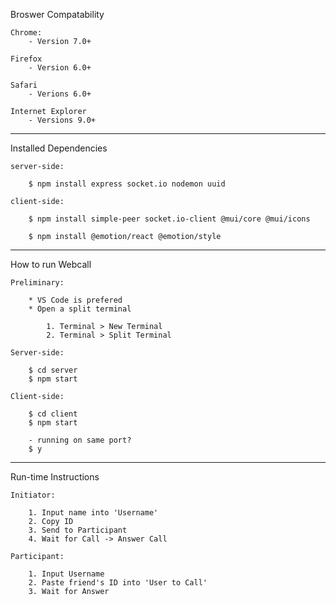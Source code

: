 Broswer Compatability

    Chrome: 
        - Version 7.0+
    
    Firefox
        - Version 6.0+

    Safari
        - Verions 6.0+

    Internet Explorer
        - Versions 9.0+  

---------------------------------

Installed Dependencies

    server-side:

        $ npm install express socket.io nodemon uuid

    client-side:

        $ npm install simple-peer socket.io-client @mui/core @mui/icons

        $ npm install @emotion/react @emotion/style

---------------------------------

How to run Webcall

    Preliminary:

        * VS Code is prefered 
        * Open a split terminal

            1. Terminal > New Terminal
            2. Terminal > Split Terminal

    Server-side:

        $ cd server
        $ npm start

    Client-side:

        $ cd client
        $ npm start

        - running on same port?
        $ y

---------------------------------

Run-time Instructions

    Initiator:

        1. Input name into 'Username'
        2. Copy ID 
        3. Send to Participant
        4. Wait for Call -> Answer Call

    Participant:

        1. Input Username
        2. Paste friend's ID into 'User to Call'
        3. Wait for Answer
